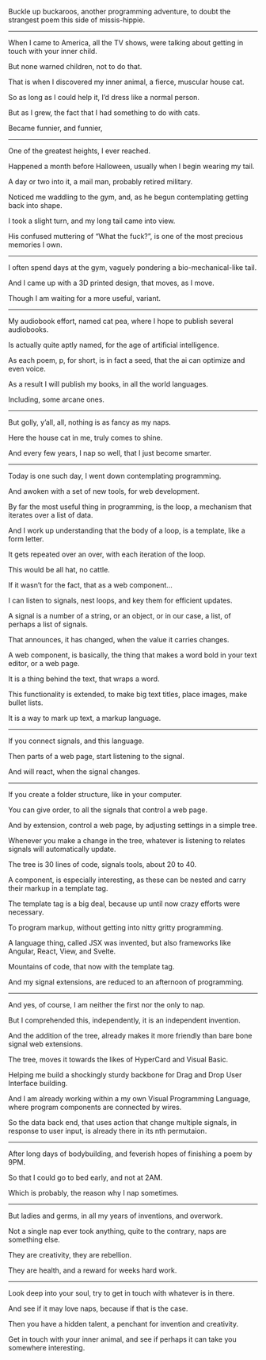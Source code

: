 Buckle up buckaroos, another programming adventure,
to doubt the strangest poem this side of missis-hippie.

---

When I came to America, all the TV shows,
were talking about getting in touch with your inner child.

But none warned children,
not to do that.

That is when I discovered my inner animal,
a fierce, muscular house cat.

So as long as I could help it,
I’d dress like a normal person.

But as I grew,
the fact that I had something to do with cats.

Became funnier,
and funnier,

---

One of the greatest heights,
I ever reached.

Happened a month before Halloween,
usually when I begin wearing my tail.

A day or two into it,
a mail man, probably retired military.

Noticed me waddling to the gym, and,
as he begun contemplating getting back into shape.

I took a slight turn,
and my long tail came into view.

His confused muttering of “What the fuck?”,
is one of the most precious memories I own.

---

I often spend days at the gym,
vaguely pondering a bio-mechanical-like tail.

And I came up with a 3D printed design,
that moves, as I move.

Though I am waiting for a more useful,
variant.

---

My audiobook effort, named cat pea,
where I hope to publish several audiobooks.

Is actually quite aptly named,
for the age of artificial intelligence.

As each poem, p, for short,
is in fact a seed, that the ai can optimize and even voice.

As a result I will publish my books,
in all the world languages.

Including,
some arcane ones.

---

But golly, y’all, all,
nothing is as fancy as my naps.

Here the house cat in me,
truly comes to shine.

And every few years,
I nap so well, that I just become smarter.

---

Today is one such day,
I went down contemplating programming.

And awoken with a set of new tools,
for web development.

By far the most useful thing in programming,
is the loop, a mechanism that iterates over a list of data.

And I work up understanding that the body of a loop,
is a template, like a form letter.

It gets repeated over an over,
with each iteration of the loop.

This would be all hat,
no cattle.

If it wasn’t for the fact,
that as a web component…

I can listen to signals,
nest loops, and key them for efficient updates.

A signal is a number of a string, or an object,
or in our case, a list, of perhaps a list of signals.

That announces, it has changed,
when the value it carries changes.

A web component, is basically,
the thing that makes a word bold in your text editor, or a web page.

It is a thing behind the text,
that wraps a word.

This functionality is extended,
to make big text titles, place images, make bullet lists.

It is a way to mark up text,
a markup language.

---

If you connect signals,
and this language.

Then parts of a web page,
start listening to the signal.

And will react,
when the signal changes.

---

If you create a folder structure,
like in your computer.

You can give order,
to all the signals that control a web page.

And by extension,
control a web page, by adjusting settings in a simple tree.

Whenever you make a change in the tree,
whatever is listening to relates signals will automatically update.

The tree is 30 lines of code,
signals tools, about 20 to 40.

A component, is especially interesting,
as these can be nested and carry their markup in a template tag.

The template tag is a big deal,
because up until now crazy efforts were necessary.

To program markup,
without getting into nitty gritty programming.

A language thing, called JSX was invented,
but also frameworks like Angular, React, View, and Svelte.

Mountains of code,
that now with the template tag.

And my signal extensions,
are reduced to an afternoon of programming.

---

And yes, of course,
I am neither the first nor the only to nap.

But I comprehended this,
independently, it is an independent invention.

And the addition of the tree,
already makes it more friendly than bare bone signal web extensions.

The tree,
moves it towards the likes of HyperCard and Visual Basic.

Helping me build a shockingly sturdy backbone
for Drag and Drop User Interface building.

And I am already working within a my own Visual Programming Language,
where program components are connected by wires.

So the data back end, that uses action that change multiple signals,
in response to user input, is already there in its nth permutaion.

---

After long days of bodybuilding,
and feverish hopes of finishing a poem by 9PM.

So that I could go to bed early,
and not at 2AM.

Which is probably,
the reason why I nap sometimes.

---

But ladies and germs,
in all my years of inventions, and overwork.

Not a single nap ever took anything,
quite to the contrary, naps are something else.

They are creativity,
they are rebellion.

They are health,
and a reward for weeks hard work.

---

Look deep into your soul,
try to get in touch with whatever is in there.

And see if it may love naps,
because if that is the case.

Then you have a hidden talent,
a penchant for invention and creativity.

Get in touch with your inner animal,
and see if perhaps it can take you somewhere interesting.
